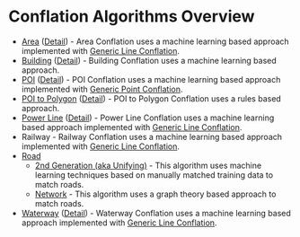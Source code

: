 
# Conflation Algorithms Overview

* [Area](https://github.com/ngageoint/hootenanny/blob/master/docs/user/OldDocs.asciidoc#area-to-area-conflation) ([Detail](https://github.com/ngageoint/hootenanny/blob/master/docs/algorithms/AreaToAreaConflation.asciidoc)) - Area Conflation uses a machine learning based approach implemented with [Generic Line Conflation](https://github.com/ngageoint/hootenanny/blob/master/docs/developer/HootenannyConflatingANewFeatureTypeWithGenericConflation.asciidoc).
* [Building](https://github.com/ngageoint/hootenanny/blob/master/docs/user/OldDocs.asciidoc#building-conflation) ([Detail](https://github.com/ngageoint/hootenanny/blob/master/docs/algorithms/BuildingConflation.asciidoc)) - Building Conflation uses a machine learning based approach.
* [POI](https://github.com/ngageoint/hootenanny/blob/master/docs/user/OldDocs.asciidoc#poi-conflation) ([Detail](https://github.com/ngageoint/hootenanny/blob/master/docs/algorithms/PoiToPoiConflation.asciidoc)) - POI Conflation uses a machine learning based approach implemented with [Generic Point Conflation](https://github.com/ngageoint/hootenanny/blob/master/docs/developer/HootenannyConflatingANewFeatureTypeWithGenericConflation.asciidoc).
* [POI to Polygon](https://github.com/ngageoint/hootenanny/blob/master/docs/user/OldDocs.asciidoc#poi-to-polygon-conflation) ([Detail](https://github.com/ngageoint/hootenanny/blob/master/docs/algorithms/PoiToPolygonConflation.asciidoc)) - POI to Polygon Conflation uses a rules based approach. 
* [Power Line](https://github.com/ngageoint/hootenanny/blob/master/docs/algorithms/GenericLineConflation.asciidoc#power-line-conflation) ([Detail](https://github.com/ngageoint/hootenanny/blob/master/docs/user/OldDocs.asciidoc#power-line-conflation)) - Power Line Conflation uses a machine learning based approach implemented with [Generic Line Conflation](https://github.com/ngageoint/hootenanny/blob/master/docs/developer/HootenannyConflatingANewFeatureTypeWithGenericConflation.asciidoc).
* Railway - Railway Conflation uses a machine learning based approach implemented with [Generic Line Conflation](https://github.com/ngageoint/hootenanny/blob/master/docs/developer/HootenannyConflatingANewFeatureTypeWithGenericConflation.asciidoc).
* [Road](https://github.com/ngageoint/hootenanny/blob/master/docs/algorithms/RoadConflation.asciidoc#road-conflation)
  * [2nd Generation (aka Unifying)](https://github.com/ngageoint/hootenanny/blob/develop/docs/algorithms/UnifyingConflation.asciidoc) - This algorithm uses machine learning techniques based on manually matched training data to match roads.
  * [Network](https://github.com/ngageoint/hootenanny/blob/master/docs/algorithms/NetworkConflation.asciidoc) - This algorithm uses a graph theory based approach to match roads.
* [Waterway](https://github.com/ngageoint/hootenanny/blob/master/docs/algorithms/GenericLineConflation.asciidoc#river-conflation) ([Detail](https://github.com/ngageoint/hootenanny/blob/master/docs/user/OldDocs.asciidoc#river-conflation)) - Waterway Conflation uses a machine learning based approach implemented with [Generic Line Conflation](https://github.com/ngageoint/hootenanny/blob/master/docs/developer/HootenannyConflatingANewFeatureTypeWithGenericConflation.asciidoc).
